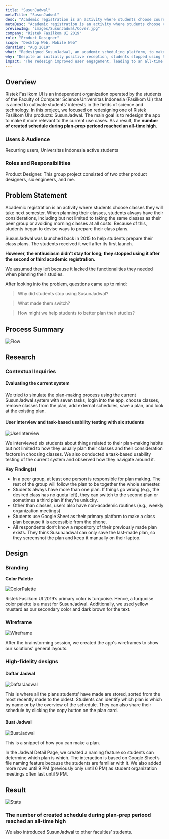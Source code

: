 ```yaml
---
title: "SusunJadwal"
metaTitle: "SusunJadwal"
desc: "Academic registration is an activity where students choose courses they will take next semester. SusunJadwal was made back in 2015 to help students plan their courses. However, the system has not been widely used by people because it lacks several functionalities that students often need when planning their studies."
metaDesc: "Academic registration is an activity where students choose courses they will take next semester. SusunJadwal was made back in 2015 to help students plan their courses. However, the system has not been widely used by people because it lacks several functionalities that students often need when planning their studies."
previewImg: "images/SusunJadwal/Cover.jpg"
company: "Ristek Fasilkom UI 2019"
role: "Product Designer"
scope: "Desktop Web, Mobile Web"
duration: "Aug 2019"
what: "Redesigned SusunJadwal, an academic scheduling platform, to make it more relevant to students' current needs."
why: "Despite an initially positive reception, students stopped using SusunJadwal after a few semesters. Key issues included a lack of critical features, limited scheduling flexibility, and poor awareness of existing functionalities like plan repositories."
impact: "The redesign improved user engagement, leading to an all-time high in the number of schedules created during the plan-prep period. It also broadened SusunJadwal’s reach, attracting students from other faculties."
---
```


## <a id="overview" style="position:relative;top:-200px"></a> Overview

Ristek Fasilkom UI is an independent organization operated by the students of the Faculty of Computer Science Universitas Indonesia (Fasilkom UI) that is aimed to cultivate students’ interests in the fields of science and technology.
In this project, we focused on redesigning one of Ristek Fasilkom UI’s products: SusunJadwal. The main goal is to redesign the app to make it more relevant to the current use cases.
As a result, the **number of created schedule during plan-prep periood reached an all-time high**.

### Users & Audience

Recurring users, Universitas Indonesia active students

### Roles and Responsibilities

Product Designer. This group project consisted of two other product designers, six engineers, and me.

## <a id="objective" style="position:relative;top:-120px"></a> Problem Statement

Academic registration is an activity where students choose classes they will take next semester. When planning their classes, students always have their considerations, including but not limited to taking the same classes as their peer group or avoiding morning classes at all costs. Because of this, students began to devise ways to prepare their class plans.

SusunJadwal was launched back in 2015 to help students prepare their class plans. The students received it well after its first launch.

**However, the enthusiasm didn’t stay for long; they stopped using it after the second or third academic registration.**

We assumed they left because it lacked the functionalities they needed when planning their studies.

After looking into the problem, questions came up to mind:

> Why did students stop using SusunJadwal?

> What made them switch?

> How might we help students to better plan their studies?

## <a id="process" style="position:relative;top:-200px"></a> Process Summary

![Flow](/images/SusunJadwal/Flow.jpg "Flow")

## Research

### Contextual Inquiries

#### Evaluating the current system

We tried to simulate the plan-making process using the current SusunJadwal system with seven tasks; login into the app, choose classes, remove classes from the plan, add external schedules, save a plan, and look at the existing plan.

#### User interview and task-based usability testing with six students

![UserInterview](/images/SusunJadwal/UserInterview.jpg "UserInterview")

We interviewed six students about things related to their plan-making habits but not limited to how they usually plan their classes and their consideration factors in choosing classes. We also conducted a task-based usability testing of the current system and observed how they navigate around it.

**Key Finding(s)**

- In a peer group, at least one person is responsible for plan making. The rest of the group will follow the plan to be together the whole semester.
- Students always have more than one plan. If things go wrong (e.g., the desired class has no quota left), they can switch to the second plan or sometimes a third plan if they’re unlucky.
- Other than classes, users also have non-academic routines (e.g., weekly organization meetings)
- Students use Google Sheet as their primary platform to make a class plan because it is accessible from the phone.
- All respondents don’t know a repository of their previously made plan exists. They think SusunJadwal can only save the last-made plan, so they screenshot the plan and keep it manually on their laptop.

## Design

### Branding

**Color Palette**

![ColorPalette](/images/SusunJadwal/ColorPalette.jpg "ColorPalette")

Ristek Fasilkom UI 2019’s primary color is turquoise. Hence, a turquoise color palette is a must for SusunJadwal. Additionally, we used yellow mustard as our secondary color and dark brown for the text.

### Wireframe

![Wireframe](/images/SusunJadwal/Wireframe.jpg "Wireframe")

After the brainstorming session, we created the app's wireframes to show our solutions' general layouts.

### <a id="design" style="position:relative;top:-120px"></a> High-fidelity designs

#### Daftar Jadwal

![DaftarJadwal](/images/SusunJadwal/DaftarJadwal.gif "DaftarJadwal")

This is where all the plans students’ have made are stored, sorted from the most recently made to the oldest. Students can identify which plan is which by name or by the overview of the schedule. They can also share their schedule by clicking the copy button on the plan card.

#### Buat Jadwal

![BuatJadwal](/images/SusunJadwal/BuatJadwal.gif "BuatJadwal")

This is a snippet of how you can make a plan.

In the Jadwal Detail Page, we created a naming feature so students can determine which plan is which. The interaction is based on Google Sheet’s file naming feature because the students are familiar with it. We also added more rows until 9 PM (previously only until 6 PM) as student organization meetings often last until 9 PM.

## <a id="result" style="position:relative;top:-200px"></a> Result

![Stats](/images/SusunJadwal/Stats.jpg "Stats")

### The number of created schedule during plan-prep periood reached an all-time high

We also introduced SusunJadwal to other faculties’ students.
